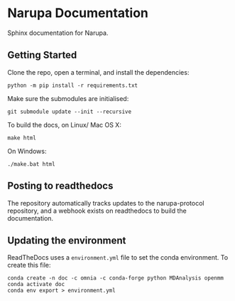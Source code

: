 # Narupa Documentation

Sphinx documentation for Narupa. 

## Getting Started

Clone the repo, open a terminal, and install the dependencies: 

```
python -m pip install -r requirements.txt
```

Make sure the submodules are initialised: 

```
git submodule update --init --recursive
```

To build the docs, on Linux/ Mac OS X:

```
make html
```

On Windows:

```
./make.bat html
```

## Posting to readthedocs 

The repository automatically tracks updates to the narupa-protocol repository, 
and a webhook exists on readthedocs to build the documentation. 

## Updating the environment

ReadTheDocs uses a `environment.yml` file to set the conda environment. To
create this file:

```
conda create -n doc -c omnia -c conda-forge python MDAnalysis openmm
conda activate doc
conda env export > environment.yml
```
